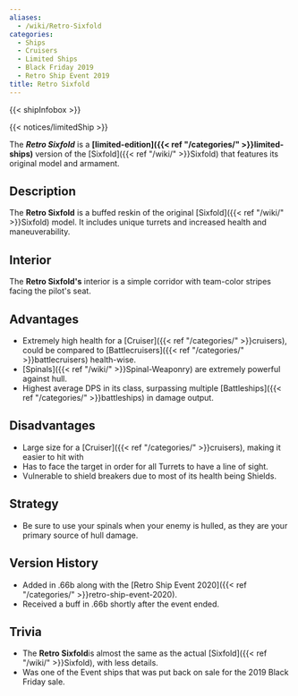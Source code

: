```yaml
---
aliases:
  - /wiki/Retro-Sixfold
categories:
  - Ships
  - Cruisers
  - Limited Ships
  - Black Friday 2019
  - Retro Ship Event 2019
title: Retro Sixfold
---
```


{{< shipInfobox >}}

{{< notices/limitedShip >}}

The **_Retro Sixfold_** is a **[limited-edition]({{< ref "/categories/" >}}limited-ships)** version of the [Sixfold]({{< ref "/wiki/" >}}Sixfold) that features its original model and armament.

## Description

The **Retro Sixfold** is a buffed reskin of the original [Sixfold]({{< ref "/wiki/" >}}Sixfold) model. It includes unique turrets and increased health and maneuverability.

## Interior

The **Retro Sixfold's** interior is a simple corridor with team-color stripes facing the pilot's seat.

## Advantages

- Extremely high health for a [Cruiser]({{< ref "/categories/" >}}cruisers), could be compared to [Battlecruisers]({{< ref "/categories/" >}}battlecruisers) health-wise.
- [Spinals]({{< ref "/wiki/" >}}Spinal-Weaponry) are extremely powerful against hull.
- Highest average DPS in its class, surpassing multiple [Battleships]({{< ref "/categories/" >}}battleships) in damage output.

## Disadvantages

- Large size for a [Cruiser]({{< ref "/categories/" >}}cruisers), making it easier to hit with
- Has to face the target in order for all Turrets to have a line of sight.
- Vulnerable to shield breakers due to most of its health being Shields.

## Strategy

- Be sure to use your spinals when your enemy is hulled, as they are your primary source of hull damage.

## Version History

- Added in .66b along with the [Retro Ship Event 2020]({{< ref "/categories/" >}}retro-ship-event-2020).
- Received a buff in .66b shortly after the event ended.

## Trivia

- The **Retro Sixfold**is almost the same as the actual [Sixfold]({{< ref "/wiki/" >}}Sixfold), with less details.
- Was one of the Event ships that was put back on sale for the 2019 Black Friday sale.
